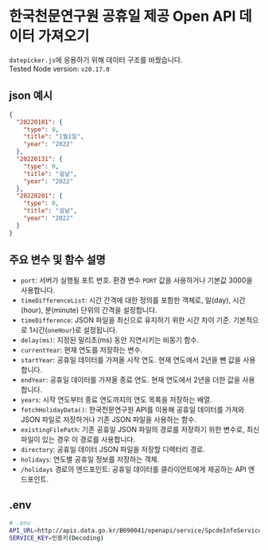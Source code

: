 # 한국천문연구원 공휴일 제공 Open API 데이터 가져오기
`datepicker.js`에 응용하기 위해 데이터 구조를 바꿨습니다.   
Tested Node version: `v20.17.0`

## json 예시
```json
{
  "20220101": {
    "type": 0,
    "title": "1월1일",
    "year": "2022"
  },
  "20220131": {
    "type": 0,
    "title": "설날",
    "year": "2022"
  },
  "20220201": {
    "type": 0,
    "title": "설날",
    "year": "2022"
  }
}
```

## 주요 변수 및 함수 설명
- `port`: 서버가 실행될 포트 번호. 환경 변수 `PORT` 값을 사용하거나 기본값 3000을 사용합니다.
- `timeDifferenceList`: 시간 간격에 대한 정의를 포함한 객체로, 일(day), 시간(hour), 분(minute) 단위의 간격을 설정합니다.
- `timeDifference`: JSON 파일을 최신으로 유지하기 위한 시간 차이 기준. 기본적으로 1시간(`oneHour`)로 설정됩니다.
- `delay(ms)`: 지정된 밀리초(ms) 동안 지연시키는 비동기 함수.
- `currentYear`: 현재 연도를 저장하는 변수.
- `startYear`: 공휴일 데이터를 가져올 시작 연도. 현재 연도에서 2년을 뺀 값을 사용합니다.
- `endYear`: 공휴일 데이터를 가져올 종료 연도. 현재 연도에서 2년을 더한 값을 사용합니다.
- `years`: 시작 연도부터 종료 연도까지의 연도 목록을 저장하는 배열.
- `fetchHolidayData()`: 한국천문연구원 API를 이용해 공휴일 데이터를 가져와 JSON 파일로 저장하거나 기존 JSON 파일을 사용하는 함수.
- `existingFilePath`: 기존 공휴일 JSON 파일의 경로를 저장하기 위한 변수로, 최신 파일이 있는 경우 이 경로를 사용합니다.
- `directory`: 공휴일 데이터 JSON 파일을 저장할 디렉터리 경로.
- `holidays`: 연도별 공휴일 정보를 저장하는 객체.
- `/holidays` 경로의 엔드포인트: 공휴일 데이터를 클라이언트에게 제공하는 API 엔드포인트.

## .env
```sh
# .env
API_URL=http://apis.data.go.kr/B090041/openapi/service/SpcdeInfoService/getRestDeInfo
SERVICE_KEY=인증키(Decoding)
```
